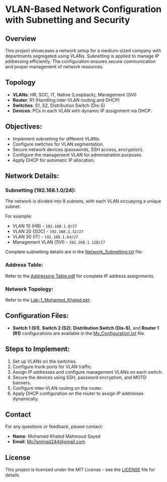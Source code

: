 # VLAN-Based Network Configuration with Subnetting and Security

## Overview
This project showcases a network setup for a medium-sized company with departments segregated using VLANs. Subnetting is applied to manage IP addressing efficiently. The configuration ensures secure communication and proper management of network resources.

## Topology
- **VLANs**: HR, SOC, IT, Native (Loopback), Management (SVI)
- **Router**: R1 (Handling inter-VLAN routing and DHCP)
- **Switches**: S1, S2, Distribution Switch (Dis-S)
- **Devices**: PCs in each VLAN with dynamic IP assignment via DHCP.

## Objectives:
- Implement subnetting for different VLANs.
- Configure switches for VLAN segmentation.
- Secure network devices (passwords, SSH access, encryption).
- Configure the management VLAN for administration purposes.
- Apply DHCP for automatic IP allocation.

## Network Details:
### Subnetting (192.168.1.0/24): 
The network is divided into 8 subnets, with each VLAN occupying a unique subnet. 

For example:
- VLAN 10 (HR) - `192.168.1.0/27`
- VLAN 20 (SOC) - `192.168.1.32/27`
- VLAN 30 (IT) - `192.168.1.64/27`
- Management VLAN (SVI) - `192.168.1.128/27`

Complete subnetting details are in the [Network_Subnetting.txt](Network_Subnetting.txt) file.

### Address Table:
Refer to the [Addressing Table.pdf](Addressing%20Table.pdf) for complete IP address assignments.

### Network Topology:
Refer to the [Lab-1_Mohamed_Khaled.pkt](Lab-1_Mohamed_Khaled.pkt).

## Configuration Files:
- **Switch 1 (S1)**, **Switch 2 (S2)**, **Distribution Switch (Dis-S)**, and **Router 1 (R1)** configurations are available in the [My_Configuration.txt](My_Configuration.txt) file.

## Steps to Implement:
1. Set up VLANs on the switches.
2. Configure trunk ports for VLAN traffic.
3. Assign IP addresses and configure management VLANs on each switch.
4. Secure the devices using SSH, password encryption, and MOTD banners.
5. Configure inter-VLAN routing on the router.
6. Apply DHCP configuration on the router to assign IP addresses dynamically.

## **Contact**
For any questions or feedback, please contact:
- **Name**: Mohamed Khaled Mahmoud Sayed
- **Email**: Mo7ammad244@gmail.com

## License

This project is licensed under the MIT License - see the [LICENSE](LICENSE) file for details.
